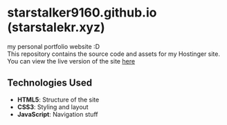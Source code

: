# starstalker9160.github.io (starstalekr.xyz)
my personal portfolio website :D<br>
This repository contains the source code and assets for my Hostinger site. You can view the live version of the site [here](https://starstalker.xyz/)

## Technologies Used
- **HTML5**: Structure of the site
- **CSS3**: Styling and layout
- **JavaScript**: Navigation stuff
